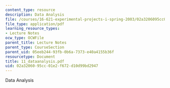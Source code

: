 ```yaml
---
content_type: resource
description: Data Analysis
file: /courses/16-621-experimental-projects-i-spring-2003/02a3206095cc01e2f672d10d99bd2947_11_dataanalysis.pdf
file_type: application/pdf
learning_resource_types:
- Lecture Notes
ocw_type: OCWFile
parent_title: Lecture Notes
parent_type: CourseSection
parent_uid: 05eeb244-93fb-0b6a-7373-e40a4155b36f
resourcetype: Document
title: 11_dataanalysis.pdf
uid: 02a32060-95cc-01e2-f672-d10d99bd2947
---
```

Data Analysis

